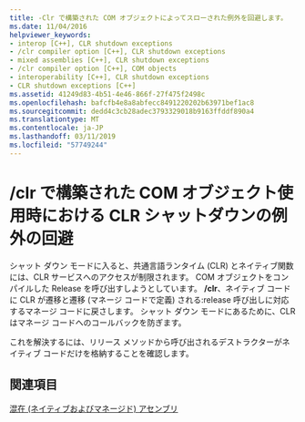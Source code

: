 ```yaml
---
title: -Clr で構築された COM オブジェクトによってスローされた例外を回避します。
ms.date: 11/04/2016
helpviewer_keywords:
- interop [C++], CLR shutdown exceptions
- /clr compiler option [C++], CLR shutdown exceptions
- mixed assemblies [C++], CLR shutdown exceptions
- /clr compiler option [C++], COM objects
- interoperability [C++], CLR shutdown exceptions
- CLR shutdown exceptions [C++]
ms.assetid: 41249d83-4b51-4e46-866f-27f475f2498c
ms.openlocfilehash: bafcfb4e8a8abfecc8491220202b63971bef1ac8
ms.sourcegitcommit: dedd4c3cb28adec3793329018b9163ffddf890a4
ms.translationtype: MT
ms.contentlocale: ja-JP
ms.lasthandoff: 03/11/2019
ms.locfileid: "57749244"
---
```

# <a name="avoiding-exceptions-on-clr-shutdown-when-consuming-com-objects-built-with-clr"></a>/clr で構築された COM オブジェクト使用時における CLR シャットダウンの例外の回避

シャット ダウン モードに入ると、共通言語ランタイム (CLR) とネイティブ関数には、CLR サービスへのアクセスが制限されます。 COM オブジェクトをコンパイルした Release を呼び出すしようとしています。 **/clr**、ネイティブ コードに CLR が遷移と遷移 (マネージ コードで定義) される:release 呼び出しに対応するマネージ コードに戻さします。 シャット ダウン モードにあるために、CLR はマネージ コードへのコールバックを防ぎます。

これを解決するには、リリース メソッドから呼び出されるデストラクターがネイティブ コードだけを格納することを確認します。

## <a name="see-also"></a>関連項目

[混在 (ネイティブおよびマネージド) アセンブリ](../dotnet/mixed-native-and-managed-assemblies.md)
